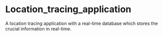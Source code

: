 # Location_tracing_application
A location tracing application with a real-time database which stores the crucial information in real-time.
